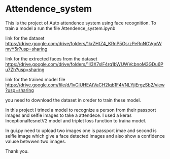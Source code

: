 # Attendence_system
This is the project of Auto attendence system using face recognition.
To train a model a run the file Attendence_system.ipynb

link for the dataset https://drive.google.com/drive/folders/1krZHtZ4_KRnP5GsrzPeRnNOVgoWmvY5r?usp=sharing

link for the  extrected faces  from the dataset https://drive.google.com/drive/folders/1ll3X7slF4rq1bWUWVcbnoM3GDu6Pu7Zh?usp=sharing

link for the trained model file https://drive.google.com/file/d/1vGlUHEAtVaCH2Iqb1F4VNLYjiErgzSb2/view?usp=sharing 

you need to download the dataset in oreder to train these model.

In this project I trined a model to recognize a person from their passport images and selfie images to take a attendece. I used a keras InceptionaResnetV2 model and triplet loss function to traina model.

In gui.py need to upload two images one is passport imae and second is selfie image which give a face detected images and also show a confidence valuse betwwen two images.

Thank you.
